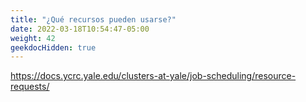 ```yaml
---
title: "¿Qué recursos pueden usarse?"
date: 2022-03-18T10:54:47-05:00
weight: 42
geekdocHidden: true
---
```


https://docs.ycrc.yale.edu/clusters-at-yale/job-scheduling/resource-requests/